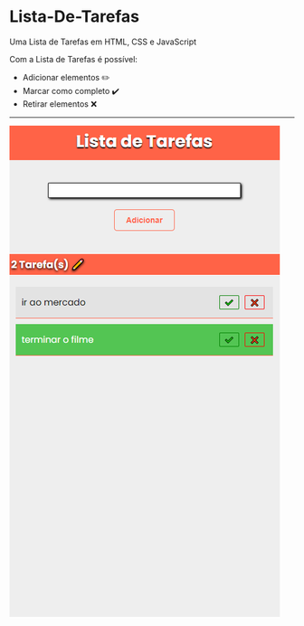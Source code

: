 # Lista-De-Tarefas
 Uma Lista de Tarefas em HTML, CSS e JavaScript

Com a Lista de Tarefas é possível:
* Adicionar elementos ✏️
* Marcar como completo ✔️
* Retirar elementos ❌

***
![preview](preview.png)
